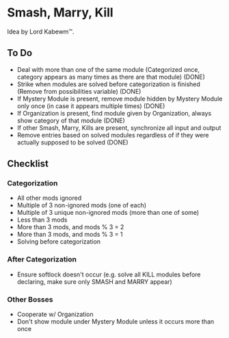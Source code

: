 # Smash, Marry, Kill

Idea by Lord Kabewm™.

## To Do

* Deal with more than one of the same module (Categorized once, category appears as many times as there are that module) (DONE)
* Strike when modules are solved before categorization is finished (Remove from possibilities variable) (DONE)
* If Mystery Module is present, remove module hidden by Mystery Module only once (in case it appears multiple times) (DONE)
* If Organization is present, find module given by Organization, always show category of that module (DONE)
* If other Smash, Marry, Kills are present, synchronize all input and output
* Remove entries based on solved modules regardless of if they were actually supposed to be solved (DONE)

## Checklist

### Categorization

* All other mods ignored
* Multiple of 3 non-ignored mods (one of each)
* Multiple of 3 unique non-ignored mods (more than one of some)
* Less than 3 mods
* More than 3 mods, and mods % 3 = 2
* More than 3 mods, and mods % 3 = 1
* Solving before categorization

### After Categorization

* Ensure softlock doesn't occur (e.g. solve all KILL modules before declaring, make sure only SMASH and MARRY appear)

### Other Bosses

* Cooperate w/ Organization
* Don't show module under Mystery Module unless it occurs more than once

